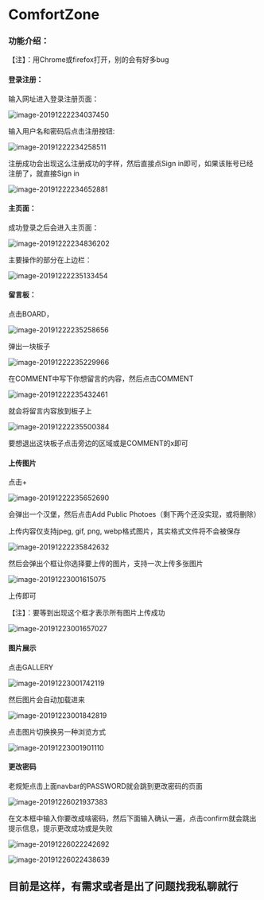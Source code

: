 # ComfortZone

### 功能介绍：

【注】：用Chrome或firefox打开，别的会有好多bug

#### 登录注册：

输入网址进入登录注册页面：

![image-20191222234037450](img/image-20191222234037450.png)

输入用户名和密码后点击注册按钮:

![image-20191222234258511](img/image-20191222234258511.png)

注册成功会出现这么注册成功的字样，然后直接点Sign in即可，如果该账号已经注册了，就直接Sign in

![image-20191222234652881](img/image-20191222234652881.png)

#### 主页面：

成功登录之后会进入主页面：

![image-20191222234836202](img/image-20191222234836202.png)

主要操作的部分在上边栏：

![image-20191222235133454](img/image-20191222235133454.png)

#### 留言板：

点击BOARD，

![image-20191222235258656](img/image-20191222235258656.png)

弹出一块板子

![image-20191222235229966](img/image-20191222235229966.png)

在COMMENT中写下你想留言的内容，然后点击COMMENT

![image-20191222235432461](img/image-20191222235432461.png)

就会将留言内容放到板子上

![image-20191222235500384](img/image-20191222235500384.png)

要想退出这块板子点击旁边的区域或是COMMENT的x即可

#### 上传图片

点击+

![image-20191222235652690](img/image-20191222235652690.png)

会弹出一个汉堡，然后点击Add Public Photoes（剩下两个还没实现，或将删除）

上传内容仅支持jpeg, gif, png, webp格式图片，其实格式文件将不会被保存

![image-20191222235842632](img/image-20191222235842632.png)

然后会弹出个框让你选择要上传的图片，支持一次上传多张图片

![image-20191223001615075](img/image-20191223001615075.png)

上传即可

【注】：要等到出现这个框才表示所有图片上传成功

![image-20191223001657027](img/image-20191223001657027.png)

#### 图片展示

点击GALLERY

![image-20191223001742119](img/image-20191223001742119.png)

然后图片会自动加载进来

![image-20191223001842819](img/image-20191223001842819.png)

点击图片切换换另一种浏览方式

![image-20191223001901110](img/image-20191223001901110.png)



#### 更改密码

老规矩点击上面navbar的PASSWORD就会跳到更改密码的页面

![image-20191226021937383](img/image-20191226021937383.png)

在文本框中输入你要改成啥密码，然后下面输入确认一遍，点击confirm就会跳出提示信息，提示更改成功或是失败

![image-20191226022242692](img/image-20191226022242692.png)

![image-20191226022438639](img/image-20191226022438639.png)

## 目前是这样，有需求或者是出了问题找我私聊就行

